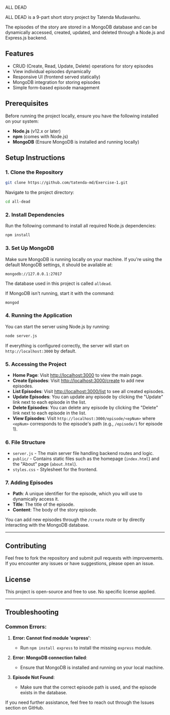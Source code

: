 ALL DEAD

ALL DEAD is a 9-part short story project by Tatenda Mudavanhu.

The episodes of the story are stored in a MongoDB database and can be dynamically accessed, created, updated, and deleted through a Node.js and Express.js backend.

## Features
- CRUD (Create, Read, Update, Delete) operations for story episodes
- View individual episodes dynamically
- Responsive UI (frontend served statically)
- MongoDB integration for storing episodes
- Simple form-based episode management

## Prerequisites

Before running the project locally, ensure you have the following installed on your system:

- **Node.js** (v12.x or later)
- **npm** (comes with Node.js)
- **MongoDB** (Ensure MongoDB is installed and running locally)

## Setup Instructions

### 1. Clone the Repository

```bash
git clone https://github.com/tatenda-md/Exercise-1.git
```

Navigate to the project directory:

```bash
cd all-dead
```

### 2. Install Dependencies

Run the following command to install all required Node.js dependencies:

```bash
npm install
```

### 3. Set Up MongoDB

Make sure MongoDB is running locally on your machine. If you're using the default MongoDB settings, it should be available at:

```
mongodb://127.0.0.1:27017
```

The database used in this project is called `alldead`.

If MongoDB isn't running, start it with the command:

```bash
mongod
```

### 4. Running the Application

You can start the server using Node.js by running:

```bash
node server.js
```

If everything is configured correctly, the server will start on `http://localhost:3000` by default.

### 5. Accessing the Project

- **Home Page**: Visit [http://localhost:3000](http://localhost:3000) to view the main page.
- **Create Episodes**: Visit [http://localhost:3000/create](http://localhost:3000/create) to add new episodes.
- **List Episodes**: Visit [http://localhost:3000/list](http://localhost:3000/list) to see all created episodes.
- **Update Episodes**: You can update any episode by clicking the "Update" link next to each episode in the list.
- **Delete Episodes**: You can delete any episode by clicking the "Delete" link next to each episode in the list.
- **View Episodes**: Visit `http://localhost:3000/episode/<epNum>` where `<epNum>` corresponds to the episode's path (e.g., `/episode/1` for episode 1).

### 6. File Structure

- `server.js` - The main server file handling backend routes and logic.
- `public/` - Contains static files such as the homepage (`index.html`) and the "About" page (`about.html`).
- `styles.css` - Stylesheet for the frontend.

### 7. Adding Episodes

- **Path**: A unique identifier for the episode, which you will use to dynamically access it.
- **Title**: The title of the episode.
- **Content**: The body of the story episode.

You can add new episodes through the `/create` route or by directly interacting with the MongoDB database.

---

## Contributing

Feel free to fork the repository and submit pull requests with improvements. If you encounter any issues or have suggestions, please open an issue.

## License

This project is open-source and free to use. No specific license applied.

---

## Troubleshooting

### Common Errors:
1. **Error: Cannot find module 'express'**:
   - Run `npm install express` to install the missing `express` module.

2. **Error: MongoDB connection failed**:
   - Ensure that MongoDB is installed and running on your local machine.

3. **Episode Not Found**:
   - Make sure that the correct episode path is used, and the episode exists in the database.

If you need further assistance, feel free to reach out through the Issues section on GitHub.
